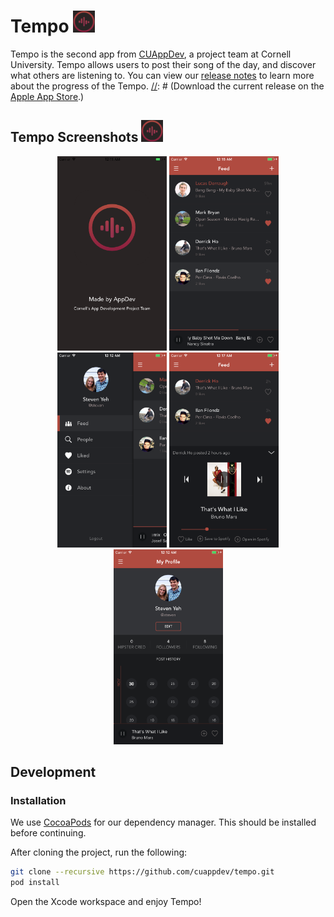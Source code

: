 [//]: # (https://github.com/cuappdev/assets/tree/master/tempo)
# Tempo <img src=https://raw.githubusercontent.com/cuappdev/assets/master/tempo/logo.png width=35 />  


Tempo is the second app from [CUAppDev](http://cuappdev.org), a project team at Cornell University. Tempo allows users to post their song of the day, and discover what others are listening to. You can view our [release notes](RELEASENOTES.md) to learn more about the progress of the Tempo.
[//]: # (Download the current release on the [Apple App Store](https://itunes.apple.com/us/app/XXXX).)

## Tempo Screenshots <img src=https://raw.githubusercontent.com/cuappdev/assets/master/tempo/logo.png width=35 />

<div style="text-align:center">
<img src=https://raw.githubusercontent.com/cuappdev/assets/master/tempo/iphone/launch-screen.png  width=175 />
<img src=https://raw.githubusercontent.com/cuappdev/assets/master/tempo/iphone/feed.png width=175 />
<img src=https://raw.githubusercontent.com/cuappdev/assets/master/tempo/iphone/sidebar.png  width=175 />
<img src=https://raw.githubusercontent.com/cuappdev/assets/master/tempo/iphone/feed-expanded-player.png  width=175 />
<img src=https://raw.githubusercontent.com/cuappdev/assets/master/tempo/iphone/profile.png  width=175 />
</div>

## Development

### Installation
We use [CocoaPods](http://cocoapods.org) for our dependency manager. This should be installed before continuing.

After cloning the project, run the following:

```bash
git clone --recursive https://github.com/cuappdev/tempo.git
pod install
```

Open the Xcode workspace and enjoy Tempo!

